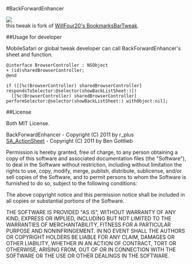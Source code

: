 #BackForwardEnhancer

![](http://moreinfo.thebigboss.org/moreinfo/backforwardenhancer1.png)  
this tweak is fork of [WillFour20's BookmarksBarTweak](https://github.com/WillFour20/BookmarksBarTweak).

##Usage for developer

MobileSafari or global tweak developer can call BackForwardEnhancer's sheet and function.  

    @interface BrowserController : NSObject
    + (id)sharedBrowserController;
    @end
    
    if ([[%c(BrowserController) sharedBrowserController] respondsToSelector:@selector(showBackListSheet:)])
      [[%c(BrowserController) sharedBrowserController] performSelector:@selector(showBackListSheet:) withObject:nil];

##License

Both MIT License.

BackForwardEnhancer - Copyright (C) 2011 by r_plus  
[SA_ActionSheet](https://github.com/bengottlieb/UIActionSheet-Blocks) - Copyright (C) 2011 by Ben Gottlieb  
  
Permission is hereby granted, free of charge, to any person obtaining a copy
of this software and associated documentation files (the "Software"), to deal
in the Software without restriction, including without limitation the rights
to use, copy, modify, merge, publish, distribute, sublicense, and/or sell
copies of the Software, and to permit persons to whom the Software is
furnished to do so, subject to the following conditions:  
  
The above copyright notice and this permission notice shall be included in
all copies or substantial portions of the Software.  
  
THE SOFTWARE IS PROVIDED "AS IS", WITHOUT WARRANTY OF ANY KIND, EXPRESS OR
IMPLIED, INCLUDING BUT NOT LIMITED TO THE WARRANTIES OF MERCHANTABILITY,
FITNESS FOR A PARTICULAR PURPOSE AND NONINFRINGEMENT. IN NO EVENT SHALL THE
AUTHORS OR COPYRIGHT HOLDERS BE LIABLE FOR ANY CLAIM, DAMAGES OR OTHER
LIABILITY, WHETHER IN AN ACTION OF CONTRACT, TORT OR OTHERWISE, ARISING FROM,
OUT OF OR IN CONNECTION WITH THE SOFTWARE OR THE USE OR OTHER DEALINGS IN
THE SOFTWARE.
